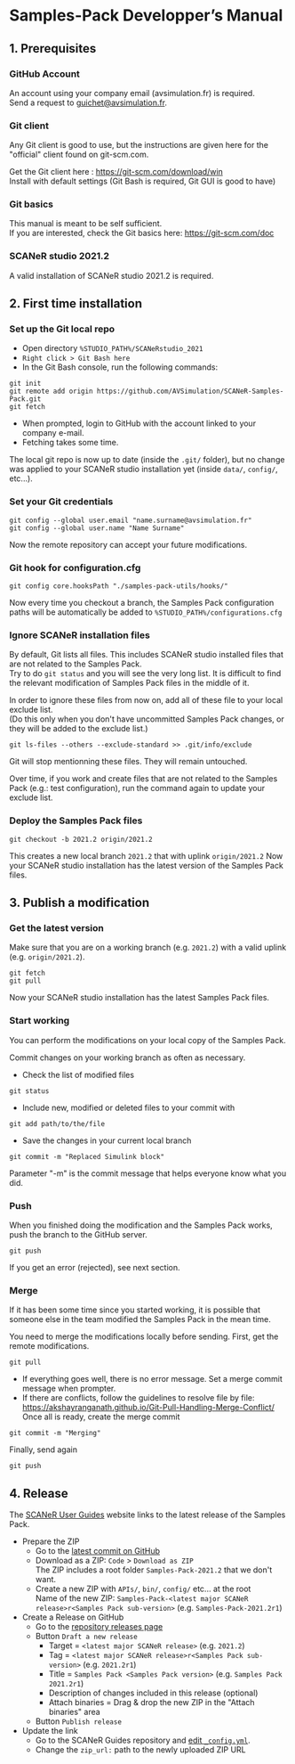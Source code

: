 # Samples-Pack Developper’s Manual

## 1. Prerequisites

### GitHub Account

An account using your company email (avsimulation.fr) is required.  
Send a request to guichet@avsimulation.fr.

### Git client

Any Git client is good to use, but the instructions are given here for the "official" client found on git-scm.com.

Get the Git client here : https://git-scm.com/download/win  
Install with default settings (Git Bash is required, Git GUI is good to have)

### Git basics

This manual is meant to be self sufficient.  
If you are interested, check the Git basics here:  https://git-scm.com/doc

### SCANeR studio 2021.2

A valid installation of SCANeR studio 2021.2 is required.

## 2. First time installation

### Set up the Git local repo

* Open directory `%STUDIO_PATH%/SCANeRstudio_2021`
* `Right click > Git Bash here`
* In the Git Bash console, run the following commands:
```
git init
git remote add origin https://github.com/AVSimulation/SCANeR-Samples-Pack.git
git fetch
```
* When prompted, login to GitHub with the account linked to your company e-mail.
* Fetching takes some time.

The local git repo is now up to date (inside the `.git/` folder), but no change was applied to your SCANeR studio installation yet (inside `data/`, `config/`, etc...).

### Set your Git credentials

```
git config --global user.email "name.surname@avsimulation.fr"
git config --global user.name "Name Surname"
```
Now the remote repository can accept your future modifications.

### Git hook for configuration.cfg

```
git config core.hooksPath "./samples-pack-utils/hooks/"
```
Now every time you checkout a branch, the Samples Pack configuration paths will be automatically be added to `%STUDIO_PATH%/configurations.cfg`  

### Ignore SCANeR installation files

By default, Git lists all files. This includes SCANeR studio installed files that are not related to the Samples Pack.  
Try to do ```git status``` and you will see the very long list. It is difficult to find the relevant modification of Samples Pack files in the middle of it.

In order to ignore these files from now on, add all of these file to your local exclude list.  
(Do this only when you don't have uncommitted Samples Pack changes, or they will be added to the exclude list.)
```
git ls-files --others --exclude-standard >> .git/info/exclude
```
Git will stop mentionning these files. They will remain untouched.

Over time, if you work and create files that are not related to the Samples Pack (e.g.: test configuration), run the command again to update your exclude list.

### Deploy the Samples Pack files

```
git checkout -b 2021.2 origin/2021.2
```
This creates a new local branch `2021.2` that with uplink `origin/2021.2`
Now your SCANeR studio installation has the latest version of the Samples Pack files.

## 3. Publish a modification

### Get the latest version

Make sure that you are on a working branch (e.g. `2021.2`) with a valid uplink (e.g. `origin/2021.2`).
```
git fetch
git pull
```
Now your SCANeR studio installation has the latest Samples Pack files.

### Start working

You can perform the modifications on your local copy of the Samples Pack.

Commit changes on your working branch as often as necessary.

* Check the list of modified files
```
git status
```
* Include new, modified or deleted files to your commit with
```
git add path/to/the/file
```
* Save the changes in your current local branch
```
git commit -m "Replaced Simulink block"
```
Parameter "-m" is the commit message that helps everyone know what you did.

### Push

When you finished doing the modification and the Samples Pack works, push the branch to the GitHub server.
```
git push
```
If you get an error (rejected), see next section.

### Merge

If it has been some time since you started working, it is possible that someone else in the team modified the Samples Pack in the mean time.

You need to merge the modifications locally before sending. First, get the remote modifications.
```
git pull
```
* If everything goes well, there is no error message. Set a merge commit message when prompter.
* If there are conflicts, follow the guidelines to resolve file by file:
https://akshayranganath.github.io/Git-Pull-Handling-Merge-Conflict/  
Once all is ready, create the merge commit
```
git commit -m "Merging"
```

Finally, send again
```
git push
```

## 4. Release

The [SCANeR User Guides](https://avsguichet.github.io/Samples-Pack/) website links to the latest release of the Samples Pack.

* Prepare the ZIP
  * Go to the [latest commit on GitHub](../../tree/2021.2)
  * Download as a ZIP: `Code` > `Download as ZIP`  
  The ZIP includes a root folder `Samples-Pack-2021.2` that we don't want.
  * Create a new ZIP with `APIs/`, `bin/`, `config/` etc... at the root  
  Name of the new ZIP: `Samples-Pack-<latest major SCANeR release>r<Samples Pack sub-version>` (e.g. `Samples-Pack-2021.2r1`)
* Create a Release on GitHub
  * Go to the [repository releases page](../../releases)
  * Button `Draft a new release`
    * Target = `<latest major SCANeR release>` (e.g. `2021.2`)
    * Tag = `<latest major SCANeR release>r<Samples Pack sub-version>` (e.g. `2021.2r1`)
    * Title = `Samples Pack <Samples Pack version>` (e.g. `Samples Pack 2021.2r1`)
    * Description of changes included in this release (optional)
    * Attach binaries = Drag & drop the new ZIP in the "Attach binaries" area
  * Button `Publish release`
* Update the link
  * Go to the SCANeR Guides repository and [edit `_config.yml`](../../../SCANeR-User-Guides/edit/Published/_config.yml).
  * Change the `zip_url:` path to the newly uploaded ZIP URL
